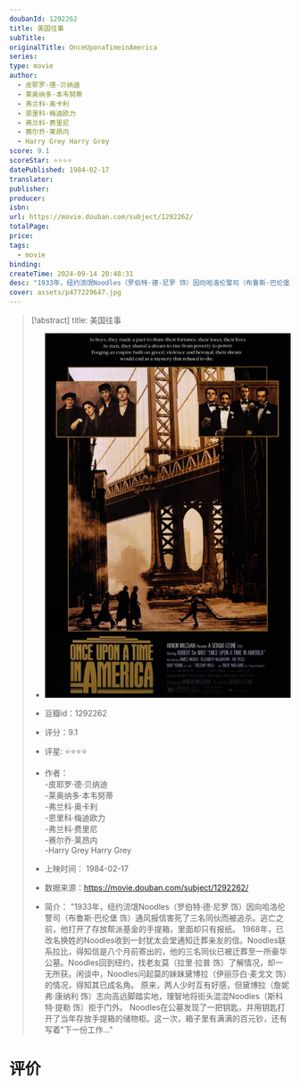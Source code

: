 ```yaml
---
doubanId: 1292262
title: 美国往事
subTitle: 
originalTitle: OnceUponaTimeinAmerica
series: 
type: movie
author: 
  - 皮耶罗·德·贝纳迪 
  - 莱奥纳多·本韦努蒂 
  - 弗兰科·奥卡利 
  - 恩里科·梅迪欧力 
  - 弗兰科·费里尼 
  - 赛尔乔·莱昂内 
  - Harry Grey Harry Grey
score: 9.1
scoreStar: ⭐⭐⭐⭐
datePublished: 1984-02-17
translator: 
publisher: 
producer: 
isbn: 
url: https://movie.douban.com/subject/1292262/
totalPage: 
price: 
tags:  
  - movie
binding: 
createTime: 2024-09-14 20:48:31
desc: "1933年，纽约流氓Noodles（罗伯特·德·尼罗 饰）因向哈洛伦警司（布鲁斯·巴伦堡 饰）通风报信害死了三名同伙而被追杀。逃亡之前，他打开了存放帮派基金的手提箱，里面却只有报纸。 1968年，已改名换姓的Noodles收到一封犹太会堂通知迁葬亲友的信。Noodles联系拉比，得知信是八个月前寄出的，他的三名同伙已被迁葬至一所豪华公墓。Noodles回到纽约，找老友莫（拉里·拉普 饰）了解情况，却一无所获。闲谈中，Noodles问起莫的妹妹黛博拉（伊丽莎白·麦戈文 饰）的情况，得知其已成名角。 原来，两人少时互有好感，但黛博拉（詹妮弗·康纳利 饰）志向高远脚踏实地，理智地将街头混混Noodles（斯科特·提勒 饰）拒于门外。 Noodles在公墓发现了一把钥匙，并用钥匙打开了当年存放手提箱的储物柜。这一次，箱子里有满满的百元钞，还有写着“下一份工作..."
cover: assets/p477229647.jpg
---
```


> [!abstract] title: 美国往事  
> - ![image|200](assets/p477229647.jpg)
> 
> - 豆瓣id：1292262
> 
> - 评分：9.1
> - 评星: ⭐⭐⭐⭐
> 
> - 作者：  
  -皮耶罗·德·贝纳迪  
  -莱奥纳多·本韦努蒂  
  -弗兰科·奥卡利  
  -恩里科·梅迪欧力  
  -弗兰科·费里尼  
  -赛尔乔·莱昂内  
  -Harry Grey Harry Grey
> 
> 
> - 上映时间： 1984-02-17
> - 数据来源：https://movie.douban.com/subject/1292262/
> - 简介： "1933年，纽约流氓Noodles（罗伯特·德·尼罗 饰）因向哈洛伦警司（布鲁斯·巴伦堡 饰）通风报信害死了三名同伙而被追杀。逃亡之前，他打开了存放帮派基金的手提箱，里面却只有报纸。 1968年，已改名换姓的Noodles收到一封犹太会堂通知迁葬亲友的信。Noodles联系拉比，得知信是八个月前寄出的，他的三名同伙已被迁葬至一所豪华公墓。Noodles回到纽约，找老友莫（拉里·拉普 饰）了解情况，却一无所获。闲谈中，Noodles问起莫的妹妹黛博拉（伊丽莎白·麦戈文 饰）的情况，得知其已成名角。 原来，两人少时互有好感，但黛博拉（詹妮弗·康纳利 饰）志向高远脚踏实地，理智地将街头混混Noodles（斯科特·提勒 饰）拒于门外。 Noodles在公墓发现了一把钥匙，并用钥匙打开了当年存放手提箱的储物柜。这一次，箱子里有满满的百元钞，还有写着"下一份工作…"


# 评价